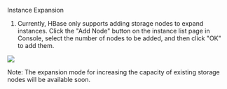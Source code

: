 Instance Expansion
1) Currently, HBase only supports adding storage nodes to expand instances. Click the "Add Node" button on the instance list page in Console, select the number of nodes to be added, and then click "OK" to add them.


![](https://mc.qcloudimg.com/static/img/4653ed85bcbbc65cd52130706f39ca72/hbase_tianjiajiedian.png)

Note: The expansion mode for increasing the capacity of existing storage nodes will be available soon.
